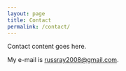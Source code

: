 ```yaml
---
layout: page
title: Contact
permalink: /contact/
---
```


Contact content goes here.

My e-mail is [russray2008@gmail.com](mailto:russray2008.com).
